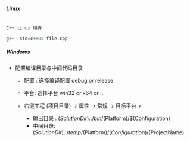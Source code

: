##### Linux

```go

C++ linux 编译

g++ -std=c++0x file.cpp

```



##### Windows 

+ 配置编译目录与中间代码目录

  + 配置 : 选择编译配置   debug or release

  + 平台: 选择平台 win32 or x64 or ...

  + 右键工程 (项目目录) -> 属性 -> 常规 -> 目标平台->

    + 输出目录 : $(SolutionDir)../bin/$(Platform)/$(Configuration)
    + 中间目录:  $(SolutionDir)../temp/$(Platform)/$(Configuration)/$(ProjectName)

    





